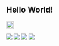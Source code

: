 ## Hello World! 


<p align="left">
  <a href="https://github.com/cielcs">
    <img height="20" src="https://komarev.com/ghpvc/?username=cielcs" />
  </a>
</p>


<!--![](http://github-profile-summary-cards.vercel.app/api/cards/profile-details?username=cielcs&theme=gruvbox)-->
![](http://github-profile-summary-cards.vercel.app/api/cards/repos-per-language?username=cielcs&theme=gruvbox)
![](http://github-profile-summary-cards.vercel.app/api/cards/most-commit-language?username=cielcs&theme=gruvbox)
![](http://github-profile-summary-cards.vercel.app/api/cards/stats?username=cielcs&theme=gruvbox)
![](http://github-profile-summary-cards.vercel.app/api/cards/productive-time?username=cielcs&theme=gruvbox&utcOffset=9)
<!--
## Trophy
![trophy](https://github-profile-trophy.vercel.app/?username=cielcs&theme=gruvbox)
-->


<!--
**cielcs/cielcs** is a ✨ _special_ ✨ repository because its `README.md` (this file) appears on your GitHub profile.

Here are some ideas to get you started:

- 🔭 I’m currently working on ...
- 🌱 I’m currently learning ...
- 👯 I’m looking to collaborate on ...
- 🤔 I’m looking for help with ...
- 💬 Ask me about ...
- 📫 How to reach me: ...
- 😄 Pronouns: ...
- ⚡ Fun fact: ...
-->
